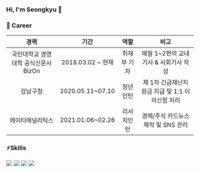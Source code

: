### Hi, I'm Seongkyu 👋

<!--
**kyuhub/kyuhub** is a ✨ _special_ ✨ repository because its `README.md` (this file) appears on your GitHub profile.

Here are some ideas to get you started:

- 🔭 I’m currently working on ...
- 🌱 I’m currently learning ...
- 👯 I’m looking to collaborate on ...
- 🤔 I’m looking for help with ...
- 💬 Ask me about ...
- 📫 How to reach me: ...
- 😄 Pronouns: ...
- ⚡ Fun fact: ...
-->



### 💬 Career
|경력|기간|역할|비고|
|:---:|:---:|:---:|:---:|
|국민대학교 경영대학 공식신문사 BizOn|2018.03.02 ~ 현재|취재부 기자|매월 1~2편의 교내기사 & 사회기사 작성|
|강남구청|2020.05.11~07.10|청년인턴|제 1차 긴급재난지원금 지급 및 1:1 이의신청 처리|
|에이티애널리틱스|2021.01.06~02.26|리서치인턴|경제/주식 카드뉴스 제작 및 SNS 관리|



### ⚡Skills
<img src="https://img.shields.io/badge/Python-3776AB?style=flat-square&logo=Python&logoColor=white"> <img src="https://img.shields.io/badge/Jupyter-F37626?style=flat-square&logo=Jupyter&logoColor=white"/> <img src="https://img.shields.io/badge/RStudio-75AADB?style=flat-square&logo=RStudio&logoColor=white"/> <img src="https://img.shields.io/badge/Qgis-589632?style=flat-square&logo=Qgis&logoColor=white"/>
